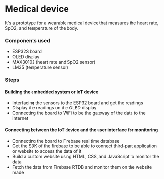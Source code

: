 # Medical device

It's a prototype for a wearable medical device that measures the heart rate, SpO2, and temperature of the body.

### Components used
* ESP32S board
* OLED display 
* MAX30102 (heart rate and SpO2 sensor)
* LM35 (temperature sensor)

### Steps
#### Building the embedded system or IoT device
* Interfacing the sensors to the ESP32 board and get the readings
* Display the readings on the OLED display
* Connecting the board to WiFi to be the gateway of the data to the internet

#### Connecting between the IoT device and the user interface for monitoring
* Connecting the board to Firebase real time database
* Get the SDK of the firebase to be able to connect third-part application or website to access the data of it
* Build a custom website using HTML, CSS, and JavaScript to monitor the data
* Fetch the data from Firebase RTDB and monitor them on the website made
